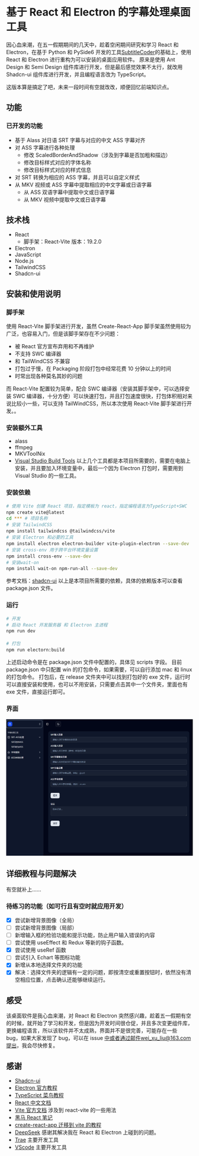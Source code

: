 # 基于 React 和 Electron 的字幕处理桌面工具

因心血来潮，在五一假期期间的几天中，趁着空闲期间研究和学习 React 和 Electron，在基于 Python 和 PySide6 开发的工具[SubtitleCoder](https://github.com/liuweixu/SubtitleCoder)的基础上，使用 React 和 Electron 进行重构为可以安装的桌面应用软件。
原来是使用 Ant Design 和 Semi Design 组件库进行开发，但是最后感觉效果不太行，就改用 Shadcn-ui 组件库进行开发，并且编程语言改为 TypeScript。

这版本算是搞定了吧，未来一段时间有空就改改，顺便回忆前端知识点。

## 功能

### 已开发的功能

- 基于 Alass 对日语 SRT 字幕与对应的中文 ASS 字幕对齐
- 对 ASS 字幕进行各种处理
  - 修改 ScaledBorderAndShadow（涉及到字幕是否加粗和描边）
  - 修改目标样式对应的字体名称
  - 修改目标样式对应的样式信息
- 对 SRT 转换为相应的 ASS 字幕，并且可以自定义样式
- 从 MKV 视频或 ASS 字幕中提取相应的中文字幕或日语字幕
  - 从 ASS 双语字幕中提取中文或日语字幕
  - 从 MKV 视频中提取中文或日语字幕

## 技术栈

- React
  - 脚手架：React-Vite 版本：19.2.0
- Electron
- JavaScript
- Node.js
- TailwindCSS
- Shadcn-ui

## 安装和使用说明

### 脚手架

使用 React-Vite 脚手架进行开发，虽然 Create-React-App 脚手架虽然使用较为广泛，也容易入门，但是该脚手架存在不少问题：

- 被 React 官方宣布弃用和不再维护
- 不支持 SWC 编译器
- 和 TailWindCSS 不兼容
- 打包过于慢，在 Packaging 阶段打包中经常花费 10 分钟以上的时间
- 时常出现各种莫名其妙的问题

而 React-Vite 配置较为简单，配合 SWC 编译器（安装其脚手架中，可以选择安装 SWC 编译器，十分方便）可以快速打包，并且打包速度很快，打包体积相对来说比较小一些，可以支持 TailWindCSS，所以本次使用 React-Vite 脚手架进行开发。。

### 安装额外工具

- alass
- ffmpeg
- MKVToolNix
- [Visual Studio Build Tools](https://visualstudio.microsoft.com/zh-hans/visual-cpp-build-tools/)
  以上几个工具都是本项目所需要的，需要在电脑上安装，并且要加入环境变量中，最后一个因为 Electron 打包时，需要用到 Visual Studio 的一些工具。

### 安装依赖

```bash
# 使用 Vite 创建 React 项目，指定模板为 react，指定编程语言为TypeScript+SWC
npm create vite@latest
cd *** # 项目名称
# 安装 TailwindCSS
npm install tailwindcss @tailwindcss/vite
# 安装 Electron 和必要的工具
npm install electron electron-builder vite-plugin-electron --save-dev
# 安装 cross-env 用于跨平台环境变量设置
npm install cross-env --save-dev
# 安装wait-on
npm install wait-on npm-run-all --save-dev
```

参考文档：[shadcn-ui](https://ui.shadcn.com/docs/installation/vite)
以上是本项目所需要的依赖，具体的依赖版本可以查看 package.json 文件。

### 运行

```bash
# 开发
# 启动 React 开发服务器 和 Electron 主进程
npm run dev

# 打包
npm run electorn:build
```

上述启动命令是在 package.json 文件中配置的，具体见 scripts 字段。
目前 package.json 中只配置 win 的打包命令，如果需要，可以自行添加 mac 和 linux 的打包命令。
打包后，在 release 文件夹中可以找到打包好的 exe 文件，运行时可以直接安装和使用，也可以不用安装，只需要点击其中一个文件夹，里面也有 exe 文件，直接运行即可。

### 界面

![](profile_image/image.png)

## 详细教程与问题解决

有空就补上......

### 待练习的功能（如可行且有空时就应用开发）

- [x] 尝试新增背景图像（全局）
- [ ] 尝试新增背景图像（局部）
- [ ] 新增输入框的检验功能和提示功能，防止用户输入错误的内容
- [ ] 尝试使用 useEffect 和 Redux 等新的钩子函数。
- [x] 尝试使用 useRef 函数
- [ ] 尝试引入 Echart 等图标功能
- [x] 新增从本地选择文件夹的功能
- [x] 解决：选择文件夹的逻辑有一定的问题，即按清空或重置按钮时，依然没有清空相应位置，点击确认还能够继续运行。

## 感受

该桌面软件是我心血来潮，对 React 和 Electron 突然感兴趣，趁着五一假期有空的时候，就开始了学习和开发，但是因为开发时间很仓促，并且多次变更组件库，更换编程语言，所以该软件并不太成熟，界面并不是很完善，可能存在一些 bug，如果大家发现了 bug，可以在 issue 中或者通过邮件wei_xu_liu@163.com提出，我会尽快修复。

## 感谢

- [Shadcn-ui](https://ui.shadcn.com/)
- [Electron 官方教程](https://www.electronjs.org/zh/docs/latest/tutorial/tutorial-prerequisites)
- [TypeScript 菜鸟教程](https://www.runoob.com/typescript/ts-tutorial.html)
- [React 中文文档](https://react.docschina.org/)
- [Vite 官方文档](https://cn.vite.dev/guide/#scaffolding-your-first-vite-project) 涉及到 react-vite 的一些用法
- [黑马 React 笔记](https://blog.csdn.net/2301_80182418/article/details/145483587)
- [create-react-app 迁移到 vite 的教程](https://segmentfault.com/a/1190000044980287)
- [DeepSeek](https://chat.deepseek.com/) 感谢其解决我在 React 和 Electron 上碰到的问题。
- [Trae](https://www.trae.ai/) 主要开发工具
- [VScode](https://code.visualstudio.com/) 主要开发工具
